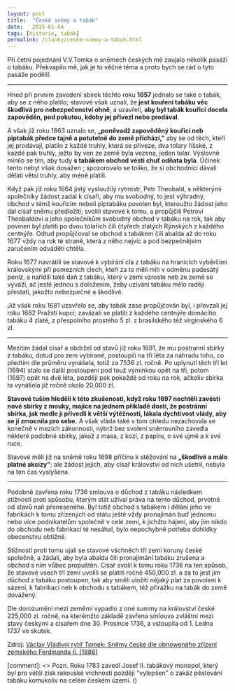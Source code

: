 ```yaml
---
layout: post
title:  "České sněmy a tabák"
date:   2015-01-04
tags: [historie, tabák]
permalink: /clanky/ceske-snemy-a-tabak.html
---
```


Při četní pojednání V.V.Tomka o sněmech českých mě zaujalo několik pasáží o tabáku. Překvapilo mě, jak je to věčné téma a proto bych se rád o tyto pasáže podělil:

---

Hned při prvním zavedení sbírek těchto roku **1657** jednalo se také o tabák, aby se z něho platilo; stavové však uznali, že **jest kouření tabáku věc škodlivá pro nebezpečenství ohně**, a uzavřeli, **aby byl tabák kouřicí docela zapověděn, pod pokutou, kdoby jej přivezl nebo prodával**.

A však již roku 1663 uznalo se, **„poněvadž zapověděný kouřicí neb piptabák předce tajně a potutelně do země přichází,"** aby se od těch, kteří jej prodávají, platilo z každé truhly, která se přiveze, dva tolary říšské, z kazdé pak truhly, ježto by ven ze země byla vezena, jeden tolar. Výslovně mínilo se tím, aby tudy **s tabákem obchod vésti chuť odňata byla**. Účinek tento nebyl však dosažen ; spozorovalo se toliko, že si obchodníci dávali dělati větsí truhly, aby méně platili.

Když pak již roku 1664 jistý vysloužilý rytmistr, Petr Theobald, s některými společníky žádost zadal k císaři, aby mu svobodný, to jest výhradný, obchod v témž kouřicím neboli piptabáku povolen byl, kteroužto žádost jeho dal císař sněmu předložiti; svolili stavové k tomu, a propůjčili Petrovi Theobaldovi a jeho společníkům svobodný obchod v tabáku na rok, tak aby povinen byl platiti po dvou tolařích čili čtyřech zlatých Rýnských z každého centnýře. Odtud propůjčoval se obchod s tabákem čili abalda až do roku 1677 vždy na rok té straně, která z něho nejvíc a pod bezpečnějsím zaručením odváděti chtěla.

Roku 1677 navrátili se stavové k vybírání cla z tabáku na hranicích vyběrčími královskými při pomezních clech, kteří za to měli míti v odměnu padesátý peníz, a nařídili také daň z tabáku, který v zemi vzroste neb ze země se vyváží, ač jestě jednou s doložením, žeby uzívání tabáku mělo raději přestati, jakožto nebezpečné a škodlivé.

Již však roku 1681 uzavřelo se, aby tabák zase propůjčován byl, i převzali jej roku 1682 Pražstí kupci; zavázali se platiti z každého centnýře domácího tabáku 4 zlaté, z přespolního prostého 5 zl. z brasilského též virginského 6 zl.

---

Mezitím žádal císař a obdržel od stavů již roku 1691, že mu postranní sbírky z tabáku, dotud pro zem vybírané, postoupili na tři léta za náhradu toho, co předtím dle průměru vynášela, totiž za 7536 zl. ročně. Po uplynutí těch tří let (1694) stalo se další postoupení pod touž výminkou opět na tři, potom (1697) opět na dvě léta, později pak pokaždé od roku na rok, ačkoliv sbírka ta vynášela již ročně okolo 20,000 zl.

**Stavové tuším hleděli k této zkušenosti, když roku 1697 nechtěli zavésti nové sbírky z mouky, majíce na jednom příkladě dosti, že postránní sbírka, jak medle ji přivedli k větší výtěžnosti, lákala dychtivost vlády, aby se jí zmocnila pro sebe.** A však vláda také v tom ohledu nezachovala se konečně v mezích zákonnosti, nýbrž bez svolení sněmovního zavedla některé podobné sbírky, jakož z masa, z kozí, z papíru, o své ujmě a k své ruce.

Stavové měli již na sněmě roku 1698 příčinu k stěžování na **„škodlivé a málo platné akcizy"**; ale žádost jejich, aby císař království od nich ušetril, nebyla na ten čas vyslyšena.

---

Podobně zavřena roku 1736 smlouva o důchod z tabáku následkem stížností proti spůsobu, kterým stát užíval práva na tento důchod, prvotně od stavů naň přeneseného. Byl totiž obchod s tabákem i dělání jeho ve fabrikách k tomu zřízených od státu ještě vždy pronajímán buď jednomu nebo více podnikatelům společně v celé zemi, k jichžto hájení, aby jim nikdo do obchodu neb fabrikací té nesáhal, bylo nepochybně potřeba dohlídky obecenstvu obtížné.

Stížností proti tomu ujali se stavové všchněch tří zemí koruny české společně, a žádali, aby byla abalda čili pronajímání tabáku zrušena a obchod s ním vůbec propuštěn. Císař svolil k tomu roku 1736 na ten spůsob, že stavové vsech tří zemí uvolili se platiti ročně 450,000 zl. a za to jest jim důchod z tabáku postoupen, tak aby směli uložiti nějaký plat za povolení k sázení, k fabrikací neb k obchodu s tabákem, též přirážku na tabák do země dovážený.

Dle dorozumění mezi zeměmi vypadlo z oné summy na království české 225,000 zl. ročně, na kterémžto základě zavřena smlouva zvláštní mezi stavy českými a císařem dne 30. Prosince 1736, a vstoupila od 1. Ledna 1737 ve skutek.

Zdroj: [Václav Vladivoj rytíř Tomek: Sněmy české dle obnoweného zřízení zemského Ferdinanda II. (1886)](https://archive.org/stream/snmyeskdleobnow00tomegoog)

[comment]: <> Pozn. Roku 1783 zavedl Josef II. tabákový monopol, který byl pro větší zisk rakouské vrchnosti později "vylepšen" o zakáz pěstování tabáku komukoliv na celém českém území. ()
